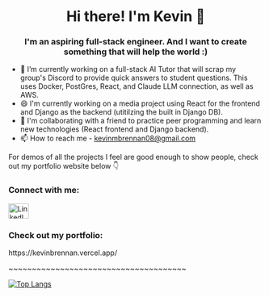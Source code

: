 <h1 align="center">Hi there! I'm Kevin 👋</h1>  
 
<h3 align="center">I'm an aspiring full-stack engineer. And I want to create something that will help the world :)</h3>
  
- 🌱 I’m currently working on a full-stack AI Tutor that will scrap my group's Discord to provide quick answers to student questions. This uses Docker, PostGres, React, and Claude LLM connection, as well as AWS.
- 😄 I'm currently working on a media project using React for the frontend and Django as the backend (utitilzing the built in Django DB).
- 👯 I'm collaborating with a friend to practice peer programming and learn new technologies (React frontend and Django backend).
- 📫 How to reach me - kevinmbrennan08@gmail.com

For demos of all the projects I feel are good enough to show people, check out my portfolio website below 👇

<h3 align="left">Connect with me:</h3>
<p align="left"> 
<a href="https://www.linkedin.com/in/brennan-kevin/" target="blank"><img align="center" src="https://raw.githubusercontent.com/rahuldkjain/github-profile-readme-generator/master/src/images/icons/Social/linked-in-alt.svg" alt="LinkedIn Logo" height="30" width="40" /></a>
</p>  

<h3 align="left">Check out my portfolio:</h3>
https://kevinbrennan.vercel.app/
 
<p>~~~~~~~~~~~~~~~~~~~~~~~~~~~~~~~~~~~~~~</p>

[![Top Langs](https://github-readme-stats.vercel.app/api/top-langs/?username=kbrenn02&layout=donut)](https://github.com/kbrenn02/github-readme-stats)

<!--
**kbrenn02/kbrenn02** is a ✨ _special_ ✨ repository because its `README.md` (this file) appears on your GitHub profile.

Here are some ideas to get you started:

- 🔭 I’m currently working on ...
- 🌱 I’m currently learning ...
- 👯 I’m looking to collaborate on ...
- 🤔 I’m looking for help with ...
- 💬 Ask me about ...
- 📫 How to reach me: ...
- 😄 Pronouns: ...
- ⚡ Fun fact: ...
-->
